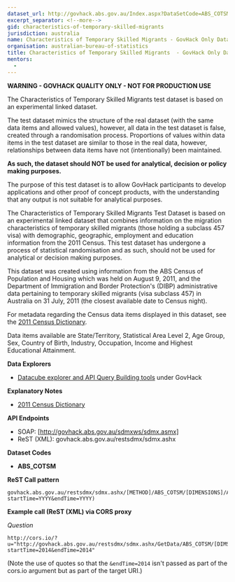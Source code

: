 ```yaml
---
dataset_url: http://govhack.abs.gov.au/Index.aspx?DataSetCode=ABS_COTSM
excerpt_separator: <!--more-->
gid: characteristics-of-temporary-skilled-migrants
jurisdiction: australia
name: Characteristics of Temporary Skilled Migrants - GovHack Only Dataset
organisation: australian-bureau-of-statistics
title: Characteristics of Temporary Skilled Migrants  - GovHack Only Dataset
mentors:
  - 
---
```

__WARNING - GOVHACK QUALITY ONLY - NOT FOR PRODUCTION USE__

The Characteristics of Temporary Skilled Migrants test dataset is based on an experimental linked dataset.

<!--more-->

The test dataset mimics the structure of the real dataset (with the same data items and allowed values), however, all data in the test dataset is false, created through a randomisation process. Proportions of values within data items in the test dataset are similar to those in the real data, however, relationships between data items have not (intentionally) been maintained.

__As such, the dataset should NOT be used for analytical, decision or policy making purposes.__

The purpose of this test dataset is to allow GovHack participants to develop applications and other proof of concept products, with the understanding that any output is not suitable for analytical purposes.

The Characteristics of Temporary Skilled Migrants Test Dataset is based on an experimental linked dataset that combines information on the migration characteristics of temporary skilled migrants (those holding a subclass 457 visa) with demographic, geographic, employment and education information from the 2011 Census. This test dataset has undergone a process of statistical randomisation and as such, should not be used for analytical or decision making purposes.

This dataset was created using information from the ABS Census of Population and Housing which was held on August 9, 2011, and the Department of Immigration and Border Protection's (DIBP) administrative data pertaining to temporary skilled migrants (visa subclass 457) in Australia on 31 July, 2011 (the closest available date to Census night).

For metadata regarding the Census data items displayed in this dataset, see the [2011 Census Dictionary](http://www.abs.gov.au/ausstats/abs@.nsf/mf/2901.0).

Data items available are State/Territory, Statistical Area Level 2, Age Group, Sex, Country of Birth, Industry, Occupation, Income and Highest Educational Attainment.

**Data Explorers**

* [Datacube explorer and API Query Building tools](http://govhack.abs.gov.au/Index.aspx?DataSetCode=ABS_COTSM) under GovHack

**Explanatory Notes**

* [2011 Census Dictionary](http://www.abs.gov.au/ausstats/abs@.nsf/mf/2901.0)

**API Endpoints**

* SOAP: [http://govhack.abs.gov.au/sdmxws/sdmx.asmx]
* ReST (XML): govhack.abs.gov.au/restsdmx/sdmx.ashx

**Dataset Codes**

* __ABS_COTSM__

**ReST Call pattern**

```
govhack.abs.gov.au/restsdmx/sdmx.ashx/[METHOD]/ABS_COTSM/[DIMENSIONS]/ABS(?startTime=YYYY&endTime=YYYY)
```

**Example call (ReST (XML) via CORS proxy**

*Question*

```
http://cors.io/?u="http://govhack.abs.gov.au/restsdmx/sdmx.ashx/GetData/ABS_COTSM/[DIMS]/ABS?startTime=2014&endTime=2014"
```
(Note the use of quotes so that the ```&endTime=2014``` isn't passed as part of the cors.io argument but as part of the target URI.)
